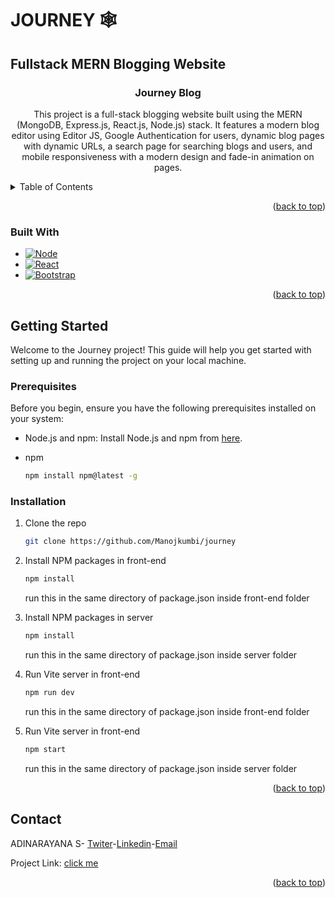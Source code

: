 # JOURNEY 🕸

## Fullstack MERN Blogging Website


<h3 align="center">Journey Blog</h3>

  <p align="center">
   This project is a full-stack blogging website built using the MERN (MongoDB, Express.js, React.js, Node.js) stack. It features a modern blog editor using Editor JS, Google Authentication for users, dynamic blog pages with dynamic URLs, a search page for searching blogs and users, and mobile responsiveness with a modern design and fade-in animation on pages.
  </p>
</div>


<!-- TABLE OF CONTENTS -->
<details>
  <summary>Table of Contents</summary>
  <ol>
    <li>
        <a href="#built-with">Built With</a>
    </li>
    <li>
      <a href="#getting-started">Getting Started</a>
      <ul>
        <li><a href="#prerequisites">Prerequisites</a></li>
        <li><a href="#installation">Installation</a></li>
      </ul>
    </li>
    <li><a href="#usage">Usage</a></li>
    <li><a href="#roadmap">Roadmap</a></li>
    <li><a href="#contact">Contact</a></li>
  </ol>
</details>


<p align="right">(<a href="#readme-top">back to top</a>)</p>



### Built With

* [![Node][Next.js]][Next-url]
* [![React][React.js]][React-url]
* [![Bootstrap][Bootstrap.com]][Bootstrap-url]

<p align="right">(<a href="#readme-top">back to top</a>)</p>



<!-- GETTING STARTED -->
## Getting Started

Welcome to the Journey project! This guide will help you get started with setting up and running the project on your local machine.


### Prerequisites

Before you begin, ensure you have the following prerequisites installed on your system:
- Node.js and npm: Install Node.js and npm from [here](https://nodejs.org/).

* npm
  ```sh
  npm install npm@latest -g
  ```

### Installation

1. Clone the repo
   ```sh
   git clone https://github.com/Manojkumbi/journey
   ```
2. Install NPM packages in front-end
   ```sh
   npm install
   ```
   run this in the same directory of package.json inside front-end folder
   
4. Install NPM packages in server
   ```sh
   npm install
   ```
    run this in the same directory of package.json inside server folder
   
6. Run Vite server in front-end
   ```sh
   npm run dev
   ```
   run this in the same directory of package.json inside front-end folder
   
7. Run Vite server in front-end
   ```sh
   npm start
   ```
   run this in the same directory of package.json inside server folder
   
<p align="right">(<a href="#readme-top">back to top</a>)</p>


<!-- CONTACT -->
## Contact

ADINARAYANA S- [Twiter](https://x.com/mradinarayan)-[Linkedin](https://www.linkedin.com/in/mr-adinarayan-672792323/)-[Email](mradinarayan123@gmail.com)

Project Link: [click me](https://github.com/mr-adinarayan/react_app)

<p align="right">(<a href="#readme-top">back to top</a>)</p>


[product-screenshot]: screenshot1.png
[product-screenshot]: screenshot.png
[Next.js]: https://img.shields.io/badge/Nodejs-20232A?style=for-the-badge&logo=nodejs&logoColor=61DAFB
[Next-url]:https://nodejs.org/
[React.js]: https://img.shields.io/badge/React-20232A?style=for-the-badge&logo=react&logoColor=61DAFB
[React-url]: https://reactjs.org/
[Bootstrap.com]: https://img.shields.io/badge/Bootstrap-563D7C?style=for-the-badge&logo=bootstrap&logoColor=white
[Bootstrap-url]: https://getbootstrap.com
